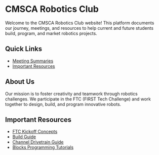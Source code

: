 
# CMSCA Robotics Club

Welcome to the CMSCA Robotics Club website! This platform documents our journey, meetings, and resources to help current and future students build, program, and market robotics projects.

## Quick Links
- [Meeting Summaries](./meetings/)
- [Important Resources](#important-resources)

## About Us
Our mission is to foster creativity and teamwork through robotics challenges. We participate in the FTC (FIRST Tech Challenge) and work together to design, build, and program innovative robots.

## Important Resources
- [FTC Kickoff Concepts](https://docs.revrobotics.com/ftc-kickoff-concepts)
- [Build Guide](https://www.revrobotics.com/content/docs/2024-25_REV_DUO_FTC_Starter_Bot-Build_Guide.pdf)
- [Channel Drivetrain Guide](https://docs.revrobotics.com/duo-build/channel-drivetrain-build-guide)
- [Blocks Programming Tutorials](https://www.youtube.com/playlist?list=PLEuGrYl8iBm4A4yrRcatGcK7q0od0LYov)

